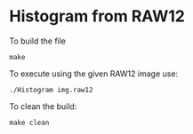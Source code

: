 # Histogram from RAW12

To build the file

    make


To execute using the given RAW12 image use:
    
    ./Histogram img.raw12


To clean the build:

    make clean
